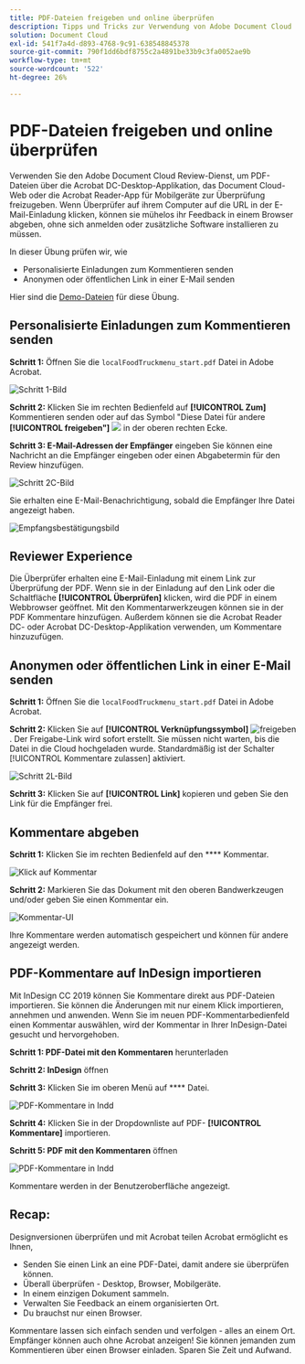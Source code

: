 ```yaml
---
title: PDF-Dateien freigeben und online überprüfen
description: Tipps und Tricks zur Verwendung von Adobe Document Cloud
solution: Document Cloud
exl-id: 541f7a4d-d893-4768-9c91-638548845378
source-git-commit: 790f1dd6bdf8755c2a4891be33b9c3fa0052ae9b
workflow-type: tm+mt
source-wordcount: '522'
ht-degree: 26%

---
```


# PDF-Dateien freigeben und online überprüfen

Verwenden Sie den Adobe Document Cloud Review-Dienst, um PDF-Dateien über die Acrobat DC-Desktop-Applikation, das Document Cloud-Web oder die Acrobat Reader-App für Mobilgeräte zur Überprüfung freizugeben. Wenn Überprüfer auf ihrem Computer auf die URL in der E-Mail-Einladung klicken, können sie mühelos ihr Feedback in einem Browser abgeben, ohne sich anmelden oder zusätzliche Software installieren zu müssen.

In dieser Übung prüfen wir, wie

* Personalisierte Einladungen zum Kommentieren senden
* Anonymen oder öffentlichen Link in einer E-Mail senden

Hier sind die [Demo-Dateien](assets/01_Review.zip) für diese Übung.

## Personalisierte Einladungen zum Kommentieren senden

**Schritt 1:** Öffnen Sie die  `localFoodTruckmenu_start.pdf` Datei in Adobe Acrobat.

![Schritt 1-Bild](assets/Step1.png)

**Schritt 2:** Klicken Sie im rechten Bedienfeld auf  **[!UICONTROL Zum]** Kommentieren senden oder auf das Symbol &quot;Diese Datei für andere  **[!UICONTROL freigeben&quot;]** ![](assets/sendforcommentsicon.png)  in der oberen rechten Ecke.

**Schritt 3: E-Mail-Adressen der Empfänger** eingeben Sie können eine Nachricht an die Empfänger eingeben oder einen Abgabetermin für den Review hinzufügen.

![Schritt 2C-Bild](assets/Step2C.png)

Sie erhalten eine E-Mail-Benachrichtigung, sobald die Empfänger Ihre Datei angezeigt haben.

![Empfangsbestätigungsbild](assets/deliveryReceipt_Track.png)

## Reviewer Experience

Die Überprüfer erhalten eine E-Mail-Einladung mit einem Link zur Überprüfung der PDF. Wenn sie in der Einladung auf den Link oder die Schaltfläche **[!UICONTROL Überprüfen]** klicken, wird die PDF in einem Webbrowser geöffnet. Mit den Kommentarwerkzeugen können sie in der PDF Kommentare hinzufügen. Außerdem können sie die Acrobat Reader DC- oder Acrobat DC-Desktop-Applikation verwenden, um Kommentare hinzuzufügen.

## Anonymen oder öffentlichen Link in einer E-Mail senden

**Schritt 1:** Öffnen Sie die  `localFoodTruckmenu_start.pdf` Datei in Adobe Acrobat.

**Schritt 2:** Klicken Sie auf  **[!UICONTROL Verknüpfungssymbol]** ![freigeben](assets/sendlinkicon.png). Der Freigabe-Link wird sofort erstellt. Sie müssen nicht warten, bis die Datei in die Cloud hochgeladen wurde. Standardmäßig ist der Schalter [!UICONTROL Kommentare zulassen] aktiviert.

![Schritt 2L-Bild](assets/Step2L.png)

**Schritt 3:** Klicken Sie auf  **[!UICONTROL Link]** kopieren und geben Sie den Link für die Empfänger frei.

## Kommentare abgeben

**Schritt 1:** Klicken Sie im rechten Bedienfeld auf den  **** Kommentar.

![Klick auf Kommentar](assets/Cselect.jpg)

**Schritt 2:** Markieren Sie das Dokument mit den oberen Bandwerkzeugen und/oder geben Sie einen Kommentar ein.

![Kommentar-UI](assets/commentsui.png)

Ihre Kommentare werden automatisch gespeichert und können für andere angezeigt werden.

## PDF-Kommentare auf InDesign importieren

Mit InDesign CC 2019 können Sie Kommentare direkt aus PDF-Dateien importieren. Sie können die Änderungen mit nur einem Klick importieren, annehmen und anwenden. Wenn Sie im neuen PDF-Kommentarbedienfeld einen Kommentar auswählen, wird der Kommentar in Ihrer InDesign-Datei gesucht und hervorgehoben.

**Schritt 1: PDF-Datei mit den Kommentaren** herunterladen

**Schritt 2: InDesign** öffnen

**Schritt 3:** Klicken Sie im oberen Menü auf  **** Datei.

![PDF-Kommentare in Indd](assets/inddpdf.png)

**Schritt 4:** Klicken Sie in der Dropdownliste auf PDF- **[!UICONTROL Kommentare]** importieren.

**Schritt 5: PDF mit den Kommentaren** öffnen

![PDF-Kommentare in Indd](assets/inddpdfshown.png)

Kommentare werden in der Benutzeroberfläche angezeigt.

## Recap:

Designversionen überprüfen und mit Acrobat teilen Acrobat ermöglicht es Ihnen,

* Senden Sie einen Link an eine PDF-Datei, damit andere sie überprüfen können.
* Überall überprüfen - Desktop, Browser, Mobilgeräte.
* In einem einzigen Dokument sammeln.
* Verwalten Sie Feedback an einem organisierten Ort.
* Du brauchst nur einen Browser.

Kommentare lassen sich einfach senden und verfolgen - alles an einem Ort. Empfänger können auch ohne Acrobat anzeigen! Sie können jemanden zum Kommentieren über einen Browser einladen. Sparen Sie Zeit und Aufwand.
